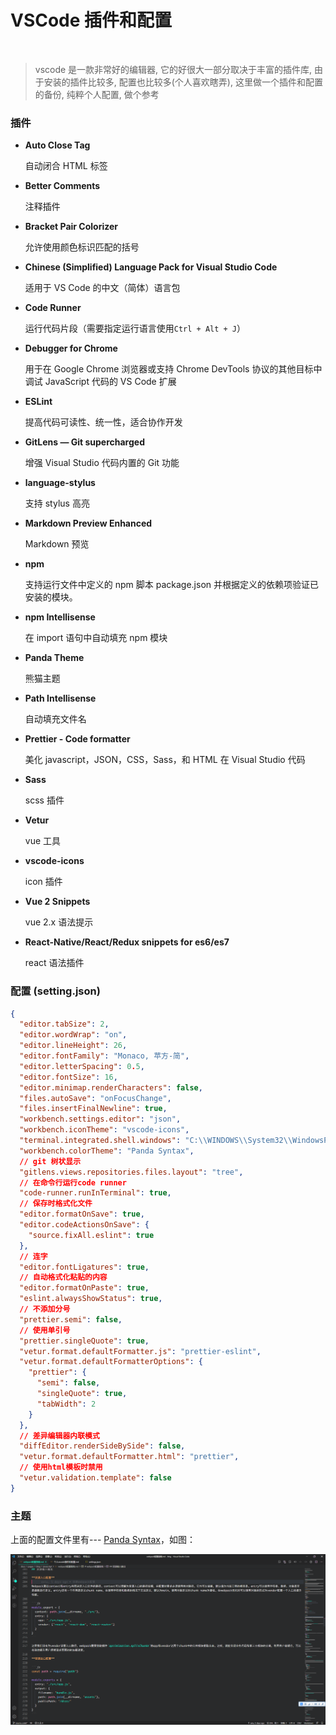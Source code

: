 # VSCode 插件和配置

<br/>

> vscode 是一款非常好的编辑器, 它的好很大一部分取决于丰富的插件库, 由于安装的插件比较多, 配置也比较多(个人喜欢瞎弄), 这里做一个插件和配置的备份, 纯粹个人配置, 做个参考

### 插件

- **Auto Close Tag**

  自动闭合 HTML 标签

- **Better Comments**

  注释插件

- **Bracket Pair Colorizer**

  允许使用颜色标识匹配的括号

- **Chinese (Simplified) Language Pack for Visual Studio Code**

  适用于 VS Code 的中文（简体）语言包

- **Code Runner**

  运行代码片段（需要指定运行语言使用`Ctrl + Alt + J`）

- **Debugger for Chrome**

  用于在 Google Chrome 浏览器或支持 Chrome DevTools 协议的其他目标中调试 JavaScript 代码的 VS Code 扩展

- **ESLint**

  提高代码可读性、统一性，适合协作开发

- **GitLens — Git supercharged**

  增强 Visual Studio 代码内置的 Git 功能

- **language-stylus**

  支持 stylus 高亮

- **Markdown Preview Enhanced**

  Markdown 预览

- **npm**

  支持运行文件中定义的 npm 脚本 package.json 并根据定义的依赖项验证已安装的模块。

- **npm Intellisense**

  在 import 语句中自动填充 npm 模块

- **Panda Theme**

  熊猫主题

- **Path Intellisense**

  自动填充文件名

- **Prettier - Code formatter**

  美化 javascript，JSON，CSS，Sass，和 HTML 在 Visual Studio 代码

- **Sass**

  scss 插件

- **Vetur**

  vue 工具

- **vscode-icons**

  icon 插件

- **Vue 2 Snippets**

  vue 2.x 语法提示

- **React-Native/React/Redux snippets for es6/es7**

  react 语法插件

### 配置 (setting.json)

```json
{
  "editor.tabSize": 2,
  "editor.wordWrap": "on",
  "editor.lineHeight": 26,
  "editor.fontFamily": "Monaco, 苹方-简",
  "editor.letterSpacing": 0.5,
  "editor.fontSize": 16,
  "editor.minimap.renderCharacters": false,
  "files.autoSave": "onFocusChange",
  "files.insertFinalNewline": true,
  "workbench.settings.editor": "json",
  "workbench.iconTheme": "vscode-icons",
  "terminal.integrated.shell.windows": "C:\\WINDOWS\\System32\\WindowsPowerShell\\v1.0\\powershell.exe",
  "workbench.colorTheme": "Panda Syntax",
  // git 树状显示
  "gitlens.views.repositories.files.layout": "tree",
  // 在命令行运行code runner
  "code-runner.runInTerminal": true,
  // 保存时格式化文件
  "editor.formatOnSave": true,
  "editor.codeActionsOnSave": {
    "source.fixAll.eslint": true
  },
  // 连字
  "editor.fontLigatures": true,
  // 自动格式化粘贴的内容
  "editor.formatOnPaste": true,
  "eslint.alwaysShowStatus": true,
  // 不添加分号
  "prettier.semi": false,
  // 使用单引号
  "prettier.singleQuote": true,
  "vetur.format.defaultFormatter.js": "prettier-eslint",
  "vetur.format.defaultFormatterOptions": {
    "prettier": {
      "semi": false,
      "singleQuote": true,
      "tabWidth": 2
    }
  },
  // 差异编辑器内联模式
  "diffEditor.renderSideBySide": false,
  "vetur.format.defaultFormatter.html": "prettier",
  // 使用html模板时禁用
  "vetur.validation.template": false
}
```

### 主题

上面的配置文件里有--- [Panda Syntax](https://marketplace.visualstudio.com/items?itemName=tinkertrain.theme-panda)，如图：

![](../images/vscode-theme.png)

<Vssue :title="$title" />
